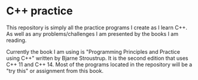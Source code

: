 C++ practice
============

This repository is simply all the practice programs I create as I learn C++. As well as any problems/challenges I am presented by the books I am reading. 

Currently the book I am using is "Programming Principles and Practice using C++" written by Bjarne Stroustrup. It is the second edition that uses C++ 11 and C++ 14. Most of the programs located in the repository will be a "try this" or assignment from this book.